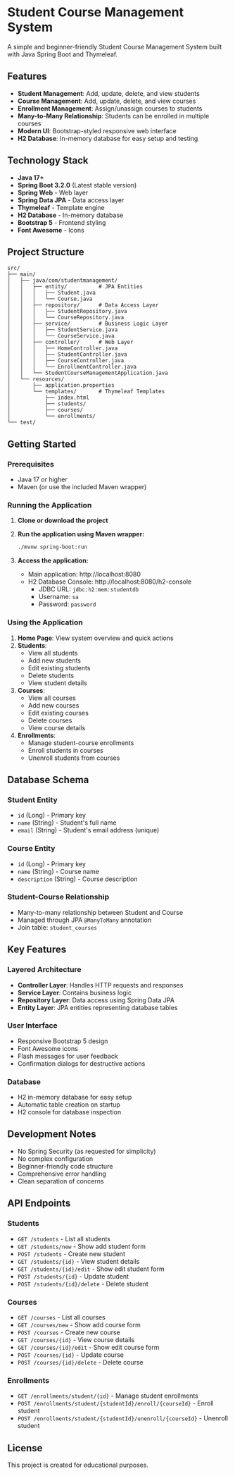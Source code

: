 # Student Course Management System

A simple and beginner-friendly Student Course Management System built with Java Spring Boot and Thymeleaf.

## Features

- **Student Management**: Add, update, delete, and view students
- **Course Management**: Add, update, delete, and view courses  
- **Enrollment Management**: Assign/unassign courses to students
- **Many-to-Many Relationship**: Students can be enrolled in multiple courses
- **Modern UI**: Bootstrap-styled responsive web interface
- **H2 Database**: In-memory database for easy setup and testing

## Technology Stack

- **Java 17+**
- **Spring Boot 3.2.0** (Latest stable version)
- **Spring Web** - Web layer
- **Spring Data JPA** - Data access layer
- **Thymeleaf** - Template engine
- **H2 Database** - In-memory database
- **Bootstrap 5** - Frontend styling
- **Font Awesome** - Icons

## Project Structure

```
src/
├── main/
│   ├── java/com/studentmanagement/
│   │   ├── entity/          # JPA Entities
│   │   │   ├── Student.java
│   │   │   └── Course.java
│   │   ├── repository/      # Data Access Layer
│   │   │   ├── StudentRepository.java
│   │   │   └── CourseRepository.java
│   │   ├── service/         # Business Logic Layer
│   │   │   ├── StudentService.java
│   │   │   └── CourseService.java
│   │   ├── controller/      # Web Layer
│   │   │   ├── HomeController.java
│   │   │   ├── StudentController.java
│   │   │   ├── CourseController.java
│   │   │   └── EnrollmentController.java
│   │   └── StudentCourseManagementApplication.java
│   └── resources/
│       ├── application.properties
│       └── templates/       # Thymeleaf Templates
│           ├── index.html
│           ├── students/
│           ├── courses/
│           └── enrollments/
└── test/
```

## Getting Started

### Prerequisites

- Java 17 or higher
- Maven (or use the included Maven wrapper)

### Running the Application

1. **Clone or download the project**

2. **Run the application using Maven wrapper:**
   ```bash
   ./mvnw spring-boot:run
   ```

3. **Access the application:**
   - Main application: http://localhost:8080
   - H2 Database Console: http://localhost:8080/h2-console
     - JDBC URL: `jdbc:h2:mem:studentdb`
     - Username: `sa`
     - Password: `password`

### Using the Application

1. **Home Page**: View system overview and quick actions
2. **Students**: 
   - View all students
   - Add new students
   - Edit existing students
   - Delete students
   - View student details
3. **Courses**:
   - View all courses
   - Add new courses
   - Edit existing courses
   - Delete courses
   - View course details
4. **Enrollments**:
   - Manage student-course enrollments
   - Enroll students in courses
   - Unenroll students from courses

## Database Schema

### Student Entity
- `id` (Long) - Primary key
- `name` (String) - Student's full name
- `email` (String) - Student's email address (unique)

### Course Entity
- `id` (Long) - Primary key
- `name` (String) - Course name
- `description` (String) - Course description

### Student-Course Relationship
- Many-to-many relationship between Student and Course
- Managed through JPA `@ManyToMany` annotation
- Join table: `student_courses`

## Key Features

### Layered Architecture
- **Controller Layer**: Handles HTTP requests and responses
- **Service Layer**: Contains business logic
- **Repository Layer**: Data access using Spring Data JPA
- **Entity Layer**: JPA entities representing database tables

### User Interface
- Responsive Bootstrap 5 design
- Font Awesome icons
- Flash messages for user feedback
- Confirmation dialogs for destructive actions

### Database
- H2 in-memory database for easy setup
- Automatic table creation on startup
- H2 console for database inspection

## Development Notes

- No Spring Security (as requested for simplicity)
- No complex configuration
- Beginner-friendly code structure
- Comprehensive error handling
- Clean separation of concerns

## API Endpoints

### Students
- `GET /students` - List all students
- `GET /students/new` - Show add student form
- `POST /students` - Create new student
- `GET /students/{id}` - View student details
- `GET /students/{id}/edit` - Show edit student form
- `POST /students/{id}` - Update student
- `POST /students/{id}/delete` - Delete student

### Courses
- `GET /courses` - List all courses
- `GET /courses/new` - Show add course form
- `POST /courses` - Create new course
- `GET /courses/{id}` - View course details
- `GET /courses/{id}/edit` - Show edit course form
- `POST /courses/{id}` - Update course
- `POST /courses/{id}/delete` - Delete course

### Enrollments
- `GET /enrollments/student/{id}` - Manage student enrollments
- `POST /enrollments/student/{studentId}/enroll/{courseId}` - Enroll student
- `POST /enrollments/student/{studentId}/unenroll/{courseId}` - Unenroll student

## License

This project is created for educational purposes.
